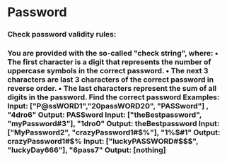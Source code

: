 # Password
<h3>Check password validity rules:<h3>
You are provided with the so-called "check string", where:
• The first character is a digit that represents the number of uppercase symbols in the correct password.
• The next 3 characters are last 3 characters of the correct password in reverse order.
• The last characters represent the sum of all digits in the password.
Find the correct password
Examples:
Input: ["P@ssWORD1","20passWORD20", "PASSword"] , "4dro6"
Output: PASSword
Input: ["theBestpassword", "myPassword#3"], "1dro0"
Output: theBestpassword
Input: ["MyPassword2", "crazyPassword1#$%"], "1%$#1"
Output: crazyPassword1#$%
Input: ["luckyPASSWORD#$$$", "luckyDay666"], "6pass7" 
Output: [nothing]

